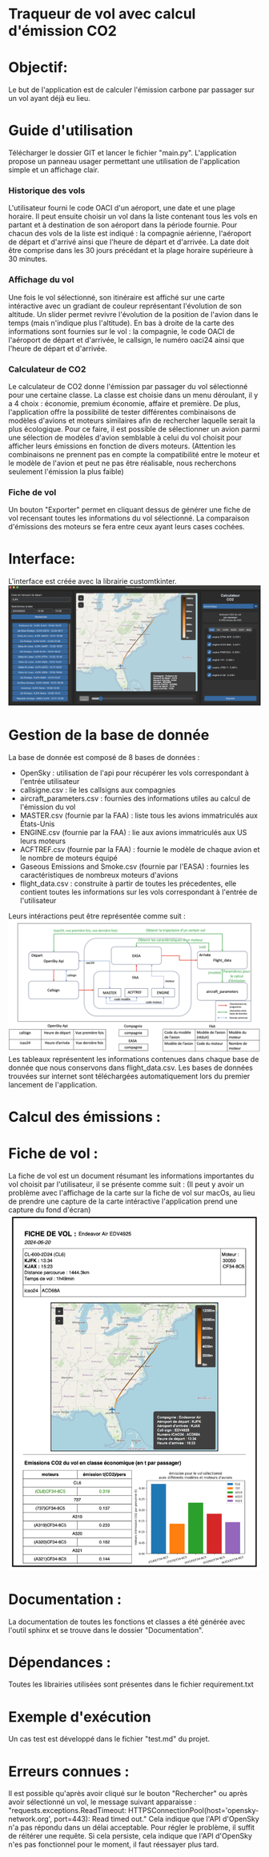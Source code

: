 # Traqueur de vol avec calcul d'émission CO2

# Objectif:
Le but de l'application est de calculer l'émission carbone par passager sur un vol ayant déjà eu lieu.

# Guide d'utilisation
Télécharger le dossier GIT et lancer le fichier "main.py".
L'application propose un panneau usager permettant une utilisation de l'application simple et un affichage clair.
### Historique des vols
L'utilisateur fourni le code OACI d'un aéroport, une date et une plage horaire. Il peut ensuite choisir un vol dans la 
liste contenant tous les vols en partant et à destination de son aéroport dans la période fournie. Pour chacun des vols 
de la liste est indiqué : la compagnie aérienne, l'aéroport de départ et d'arrivé ainsi que l'heure de départ et d'arrivée. 
La date doit être comprise dans les 30 jours précédant et la plage horaire supérieure à 30 minutes.
### Affichage du vol
Une fois le vol sélectionné, son itinéraire est affiché sur une carte intéractive avec un gradiant de couleur 
représentant l'évolution de son altitude. Un slider permet revivre l'évolution de la position de l'avion dans le temps (mais n'indique plus l'altitude). 
En bas à droite de la carte des informations sont fournies sur le vol : la compagnie, le code OACI de l'aéroport de départ et d'arrivée,
le callsign, le numéro oaci24 ainsi que l'heure de départ et d'arrivée.
### Calculateur de CO2
Le calculateur de CO2 donne l'émission par passager du vol sélectionné pour une certaine classe. La classe est choisie 
dans un menu déroulant, il y a 4 choix : économie, premium économie, affaire et première.
De plus, l'application offre la possibilité de tester différentes combinaisons de modèles d'avions et moteurs similaires afin de 
rechercher laquelle serait la plus écologique. 
Pour ce faire, il est possible de sélectionner un avion parmi une sélection de modèles d'avion semblable à celui du vol choisit pour
afficher leurs émissions en fonction de divers moteurs.
(Attention les combinaisons ne prennent pas en compte la compatibilité entre 
le moteur et le modèle de l'avion et peut ne pas être réalisable, nous recherchons seulement l'émission la plus faible)
### Fiche de vol
Un bouton "Exporter" permet en cliquant dessus de générer une fiche de vol recensant toutes les informations du vol 
sélectionné. La comparaison d'émissions des moteurs se fera entre ceux ayant leurs cases cochées.


# Interface: 
L'interface est créée avec la librairie customtkinter.
![Capture de l'interface](FlightRadar/images/interface.png)


# Gestion de la base de donnée
La base de donnée est composé de 8 bases de données : 
- OpenSky : utilisation de l'api pour récupérer les vols correspondant à l'entrée utilisateur
- callsigne.csv : lie les callsigns aux compagnies
- aircraft_parameters.csv : fournies des informations utiles au calcul de l'émission du vol
- MASTER.csv (fournie par la FAA) : liste tous les avions immatriculés aux États-Unis
- ENGINE.csv (fournie par la FAA) : lie aux avions immatriculés aux US leurs moteurs 
- ACFTREF.csv (fournie par la FAA) : fournie le modèle de chaque avion et le nombre de moteurs équipé
- Gaseous Emissions and Smoke.csv (fournie par l'EASA) : fournies les caractéristiques de nombreux moteurs d'avions
- flight_data.csv : construite à partir de toutes les précedentes, elle contient toutes les informations sur les vols 
correspondant à l'entrée de l'utilisateur

Leurs intéractions peut être représentée comme suit :
![Schema fonctionnement base de donnée](FlightRadar/images/schemaBaseDeDonnees.png)
Les tableaux représentent les informations contenues dans chaque base de donnée que nous conservons dans
flight_data.csv. 
Les bases de données trouvées sur internet sont téléchargées automatiquement lors du premier lancement de l'application.

# Calcul des émissions :


# Fiche de vol :
La fiche de vol est un document résumant les informations importantes du vol choisit par l'utilisateur, il se présente comme suit :
(Il peut y avoir un problème avec l'affichage de la carte sur la fiche de vol sur macOs, au lieu de prendre une capture de 
la carte intéractive l'application prend une capture du fond d'écran)
![Fiche de vol](FlightRadar/images/fiche_vol.png)


# Documentation :
La documentation de toutes les fonctions et classes a été générée avec l'outil sphinx et se trouve dans le dossier "Documentation".

# Dépendances :
Toutes les librairies utilisées sont présentes dans le fichier requirement.txt

# Exemple d'exécution 
Un cas test est développé dans le fichier "test.md" du projet.

# Erreurs connues :
Il est possible qu'après avoir cliqué sur le bouton "Rechercher" ou après avoir sélectionné un vol, le message suivant
apparaisse : 
"requests.exceptions.ReadTimeout: HTTPSConnectionPool(host='opensky-network.org', port=443): Read timed out."
Cela indique que l'API d'OpenSky n'a pas répondu dans un délai acceptable. Pour régler le problème, il suffit 
de réitérer une requête. Si cela persiste, cela indique que l'API d'OpenSky n'es pas fonctionnel pour le moment, 
il faut réessayer plus tard.